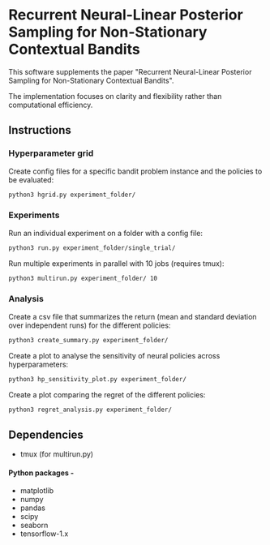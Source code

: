 # Recurrent Neural-Linear Posterior Sampling for Non-Stationary Contextual Bandits

This software supplements the paper "Recurrent Neural-Linear Posterior Sampling for Non-Stationary Contextual Bandits".

The implementation focuses on clarity and flexibility rather than computational efficiency.

## Instructions

### Hyperparameter grid

Create config files for a specific bandit problem instance and the policies to be evaluated:

```bash
python3 hgrid.py experiment_folder/
```

### Experiments

Run an individual experiment on a folder with a config file:
```bash
python3 run.py experiment_folder/single_trial/
```

Run multiple experiments in parallel with 10 jobs (requires tmux):

```bash
python3 multirun.py experiment_folder/ 10
```

### Analysis 

Create a csv file that summarizes the return (mean and standard deviation over independent runs) for the different policies:

```bash
python3 create_summary.py experiment_folder/
```

Create a plot to analyse the sensitivity of neural policies across hyperparameters:

```bash
python3 hp_sensitivity_plot.py experiment_folder/
```


Create a plot comparing the regret of the different policies:

```bash
python3 regret_analysis.py experiment_folder/
```

## Dependencies

- tmux (for multirun.py)

#### Python packages -

- matplotlib
- numpy
- pandas
- scipy
- seaborn
- tensorflow-1.x
 
